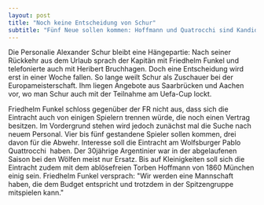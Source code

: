 ```yaml
---
layout: post
title: "Noch keine Entscheidung von Schur"
subtitle: "Fünf Neue sollen kommen: Hoffmann und Quatrocchi sind Kandidaten"
---
```


Die Personalie Alexander Schur bleibt eine Hängepartie: Nach seiner Rückkehr aus dem Urlaub sprach der Kapitän mit Friedhelm Funkel und telefonierte auch mit Heribert Bruchhagen. Doch eine Entscheidung wird erst in einer Woche fallen. So lange weilt Schur als Zuschauer bei der Europameisterschaft. Ihm liegen Angebote aus Saarbrücken und Aachen vor, wo man Schur auch mit der Teilnahme am Uefa-Cup lockt.

Friedhelm Funkel schloss gegenüber der FR nicht aus, dass sich die Eintracht auch von einigen Spielern trennen würde, die noch einen Vertrag besitzen. Im Vordergrund stehen wird jedoch zunächst mal die Suche nach neuem Personal. Vier bis fünf gestandene Spieler sollen kommen, drei davon für die Abwehr. Interesse soll die Eintracht am Wolfsburger Pablo Quattrocchi  haben. Der 30jährige Argentinier war in der abgelaufenen Saison bei den Wölfen meist nur Ersatz. Bis auf Kleinigkeiten soll sich die Eintracht zudem mit dem ablösefreien Torben Hoffmann von 1860 München einig sein. Friedhelm Funkel versprach: "Wir werden eine Mannschaft haben, die dem Budget entspricht und trotzdem in der Spitzengruppe mitspielen kann."
